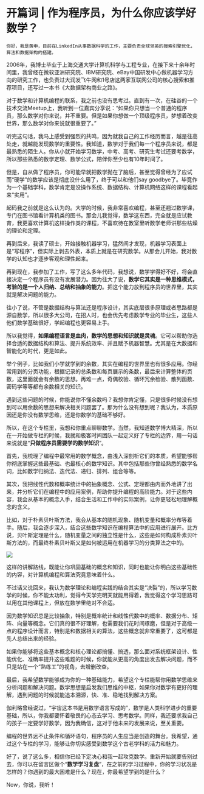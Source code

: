 # 开篇词 | 作为程序员，为什么你应该学好数学？

    你好，我是黄申，目前在LinkedIn从事数据科学的工作，主要负责全球领英的搜索引擎优化，算法和数据架构的搭建。

2006年，我博士毕业于上海交通大学计算机科学与工程专业，在接下来十余年时间里，我曾经在微软亚洲研究院、IBM研究院、eBay中国研发中心做机器学习方向的研究工作，也负责过大润发飞牛网和1号店这两家互联网公司的核心搜索和推荐项目，还写过一本书《大数据架构商业之路》。

对于数学和计算机编程的联系，我之前也没有思考过。直到有一次，在硅谷的一个技术交流Meetup上，我听到一位嘉宾分享说：“如果你只想当一个普通的程序员，那么数学对你来说，并不重要。但是如果你想做一个顶级程序员，梦想着改变世界，那么数学对你来说就很重要了。”

听完这句话，我马上感受到强烈的共鸣，因为就我自己的工作经历而言，越是往高处走，就越能发现数学的重要性。我知道，数学对于我们每一个程序员来说，都是最熟悉的陌生人。你从小就开始学习数学，中考、高考、研究生考试还要考数学，所以那些熟悉的数学定理、数学公式，陪伴你至少也有10年时间了。

但是，自从做了程序员，你可能早就把数学抛在了脑后，甚至觉得曾经为了应试而“硬学”的数学应该是彻底没什么用了，终于可以和他们say goodbye了。毕竟作为一个基础学科，数学肯定是没操作系统、数据结构、计算机网络这样的课程看起来“实用”。

起码我之前就是这么认为的。大学的时候，我非常喜欢编程，甚至还翘过数学课，专门在图书馆看计算机类的图书。那会儿我觉得，数学这东西，完全就是应试教育，我更喜欢计算机这样操作类的课程，不喜欢待在教室里听数学老师讲那些枯燥的理论和定理。

再到后来，我读了硕士，开始接触机器学习，猛然间才发现，机器学习表面上是“写程序”，但实际上剥去外表，本质上就是在研究数学。从那会儿开始，我对数学的认知也才逐步客观和理性起来。

再到现在，我参加了工作，写了这么多年代码，我想说，数学学得好不好，将会直接决定一个程序员有没有发展潜力。因为往大了说，**数学它其实是一种思维模式，考验的是一个人归纳、总结和抽象的能力**。把这个能力放到程序员的世界里，其实就是解决问题的能力。

往小了说，不管是数据结构与算法还是程序设计，其实底层很多原理或者思路都是源自数学，所以很多大公司，在招人时，也会优先考虑数学专业的毕业生，这些人他们数学基础很好，学起编程也更容易上手。

所以我觉得，**如果编程语言是血肉，数学的思想和知识就是灵魂**。它可以帮助你选择合适的数据结构和算法、提升系统效率、并且赋予机器智慧。尤其是在大数据和智能化的时代，更是如此。

举个例子，比如我们小学就学到的余数，其实在编程的世界里也有很多应用。你经常用到的分页功能，根据记录的总条数和每页展示的条数，最后来计算整体的页数，这里面就会有余数的思想。再难一点，奇偶校验、循环冗余检验、散列函数、密码学等等都有余数相关的知识。

遇到这些问题的时候，你能说你不懂余数吗？我想你肯定懂，只是很多时候没有想到可以用余数的思想来解决相关问题罢了。那为什么没有想到呢？我认为，本质原因还是你没有数学思维，还是你数学的基础不够好。

所以，在这个专栏里，我想和你重点聊聊数学。当然，我知道数学博大精深，所以在一开始做专栏的时候，我就和极客时间团队一起定义好了专栏的边界，用一句话来说就是“**只做程序员需要学的数学知识**”。

首先，我梳理了编程中最常用的数学概念，由浅入深剖析它们的本质，希望能够帮你彻底掌握这些最基础、也最核心的数学知识。其中包括那些你曾经熟悉的数学名词，比如数学归纳法、迭代法、递归、排列、组合等等。

其次，我把线性代数和概率统计中的抽象概念、公式、定理都由内而外地讲了出来，并分析它们在编程中的应用案例，帮助你提升编程的高阶能力。对于这些内容，我会从基本的概念入手，结合生活和工作中的实际案例，让你更轻松地理解概念的含义。

比如，对于朴素贝叶斯方法，我会从基本的随机现象、随机变量和概率分布等着手。随后，我会逐步深入，结合这些数学知识在编程算法中的应用进行展开。比方说，贝叶斯定理是什么，随机变量之间的独立性是什么，这些是如何构成朴素贝叶斯方法的，而最终朴素贝叶斯又是如何被运用在机器学习的分类算法之中的。

![](https://static001.geekbang.org/resource/image/72/61/7288e9715163adb95f7047ae0c263a61.jpg?wh=1142*856)

这样的讲解路线，既能让你巩固基础的概念和知识，同时也能让你明白这些基础性的内容，对计算机编程和算法究竟意味着什么。

不过话又说回来，我认为数学理论和编程实践的结合其实是“决裂”的，所以学习数学的时候，你不能太功利，觉得今天学完明天就能用得着，我觉得这个学习思路可以用在其他课程上，但放在数学里绝对不合适。

因为数学知识总是比较抽象，特别是概率统计和线性代数中的概率、数据分布、矩阵、向量等概念。它们真的很不好理解，也需要我们花时间琢磨，但是对于高级一点的程序设计而言，特别是和数据相关的算法，这些概念就非常重要了，这可都是先人总结出来的经验。

如果你能够将这些基本概念和核心理论都搞懂、搞透，那么面对系统框架设计、性能优化、准确率提升这些难题的时候，你就能从更高的角度出发去解决问题，而不只是站在一个“熟练工”的视角，去增删改查。

最后，我希望数学能够成为你的一种基础能力，希望这个专栏能帮你用数学思维来分析问题和解决问题。数学思想是启发我们思维的中枢，如果你对数学有更好的理解，遇到问题的时候就能追本溯源，快、准、稳地找到解决方案。

伽利略曾经说过，“宇宙这本书是用数学语言写成的”，数学是人类科学进步的重要基础，所以，你我都要怀着敬畏的心态去学习、思考数学。同样，我还要求我自己的孩子一定要学好数学，因为我确信，这对于他未来的发展来说，至关重要。

编程的世界远不止条件和循环语句，程序员的人生应当是创造的舞台。我希望，通过这个专栏的学习，能够让你切实感受到数学这个古老学科的活力和魅力。

好了，说了这么多，相信你已经下定决心和我一起攻克数学。重新开始就要告别过去，你可以在留言区做个“**数学学习复盘**”，在之前的学习过程中，你的学习状况是怎样的？你遇到的最大困难是什么？现在，你最希望学到的是什么？

Now，你说，我听！
    